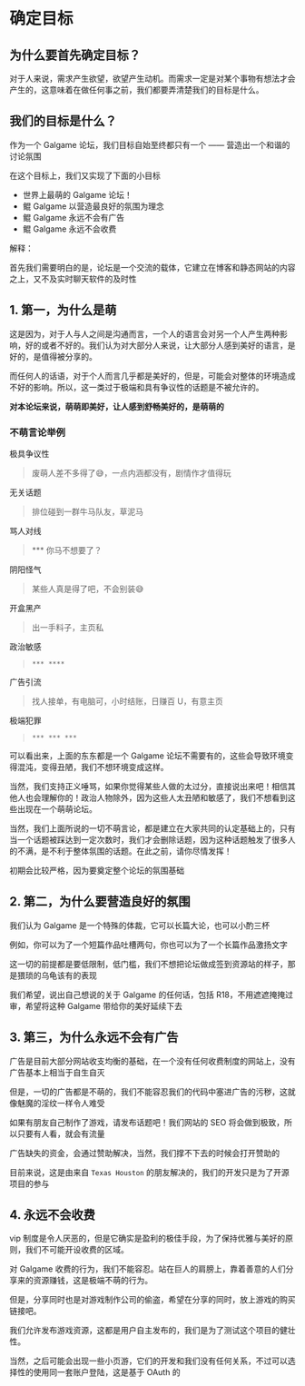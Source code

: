 # 确定目标

## 为什么要首先确定目标？

对于人来说，需求产生欲望，欲望产生动机。而需求一定是对某个事物有想法才会产生的，这意味着在做任何事之前，我们都要弄清楚我们的目标是什么。

## 我们的目标是什么？

作为一个 Galgame 论坛，我们目标自始至终都只有一个 —— 营造出一个和谐的讨论氛围

在这个目标上，我们又实现了下面的小目标

* 世界上最萌的 Galgame 论坛！
* 鲲 Galgame 以营造最良好的氛围为理念
* 鲲 Galgame 永远不会有广告
* 鲲 Galgame 永远不会收费

解释：

首先我们需要明白的是，论坛是一个交流的载体，它建立在博客和静态网站的内容之上，又不及实时聊天软件的及时性

## 1. 第一，为什么是萌

这是因为，对于人与人之间是沟通而言，一个人的语言会对另一个人产生两种影响，好的或者不好的。我们认为对大部分人来说，让大部分人感到美好的语言，是好的，是值得被分享的。

而任何人的话语，对于个人而言几乎都是美好的，但是，可能会对整体的环境造成不好的影响。所以，这一类过于极端和具有争议性的话题是不被允许的。

**对本论坛来说，萌萌即美好，让人感到舒畅美好的，是萌萌的**

### 不萌言论举例

极具争议性

> 废萌人差不多得了😅，一点内涵都没有，剧情作才值得玩

无关话题

> 排位碰到一群牛马队友，草泥马

骂人对线

> *** 你马不想要了？

阴阳怪气

> 某些人真是得了吧，不会别装😅

开盒黑产

> 出一手料子，主页私

政治敏感

> `*** ****`

广告引流

> 找人接单，有电脑可，小时结账，日赚百 U，有意主页

极端犯罪

> `*** *** ***`

可以看出来，上面的东东都是一个 Galgame 论坛不需要有的，这些会导致环境变得混沌，变得丑陋，我们不想环境变成这样。

当然，我们支持正义唾骂，如果你觉得某些人做的太过分，直接说出来吧！相信其他人也会理解你的！政治人物除外，因为这些人太丑陋和敏感了，我们不想看到这些出现在一个萌萌论坛。

当然，我们上面所说的一切不萌言论，都是建立在大家共同的认定基础上的，只有当一个话题被踩达到一定次数时，我们才会删除话题，因为这种话题触发了很多人的不满，是不利于整体氛围的话题。在此之前，请你尽情发挥！

初期会比较严格，因为要奠定整个论坛的氛围基础

## 2. 第二，为什么要营造良好的氛围

我们认为 Galgame 是一个特殊的体裁，它可以长篇大论，也可以小酌三杯

例如，你可以为了一个短篇作品吐槽两句，你也可以为了一个长篇作品激扬文字

这一切的前提都是要低限制，低门槛，我们不想把论坛做成签到资源站的样子，那是猥琐的乌龟该有的表现

我们希望，说出自己想说的关于 Galgame 的任何话，包括 R18，不用遮遮掩掩过审，希望将这种 Galgame 带给你的美好延续下去

## 3. 第三，为什么永远不会有广告

广告是目前大部分网站收支均衡的基础，在一个没有任何收费制度的网站上，没有广告基本上相当于自生自灭

但是，一切的广告都是不萌的，我们不能容忍我们的代码中塞进广告的污秽，这就像魅魔的淫纹一样令人难受

如果有朋友自己制作了游戏，请发布话题吧！我们网站的 SEO 将会做到极致，所以只要有人看，就会有流量

广告缺失的资金，会通过赞助解决，当然，我们撑不下去的时候会打开赞助的

目前来说，这是由来自 `Texas Houston` 的朋友解决的，我们的开发只是为了开源项目的参与

## 4. 永远不会收费

vip 制度是令人厌恶的，但是它确实是盈利的极佳手段，为了保持优雅与美好的原则，我们不可能开设收费的区域。

对 Galgame 收费的行为，我们不能容忍。站在巨人的肩膀上，靠着善意的人们分享来的资源赚钱，这是极端不萌的行为。

但是，分享同时也是对游戏制作公司的偷盗，希望在分享的同时，放上游戏的购买链接吧。

我们允许发布游戏资源，这都是用户自主发布的，我们是为了测试这个项目的健壮性。

当然，之后可能会出现一些小页游，它们的开发和我们没有任何关系，不过可以选择性的使用同一套账户登陆，这是基于 OAuth 的
